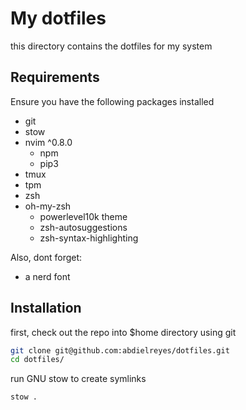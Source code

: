 # My dotfiles

this directory contains the dotfiles for my system

## Requirements

Ensure you have the following packages installed

- git
- stow
- nvim ^0.8.0
    - npm
    - pip3
- tmux 
- tpm
- zsh
- oh-my-zsh
    - powerlevel10k theme
    - zsh-autosuggestions
    - zsh-syntax-highlighting

Also, dont forget:
- a nerd font

## Installation
first, check out the repo into $home directory using git
```bash
git clone git@github.com:abdielreyes/dotfiles.git
cd dotfiles/
```
run GNU stow to create symlinks
```bash
stow . 
```
